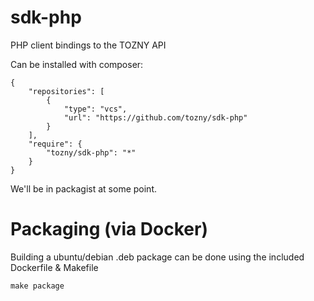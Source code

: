 sdk-php
=======

PHP client bindings to the TOZNY API

Can be installed with composer:

```
{
    "repositories": [
        {
            "type": "vcs",
            "url": "https://github.com/tozny/sdk-php"
        }
    ],
    "require": {
        "tozny/sdk-php": "*"
    }
}
```

We'll be in packagist at some point.


Packaging (via Docker)
======================
Building a ubuntu/debian .deb package can be done using the included Dockerfile & Makefile
```
make package
```
